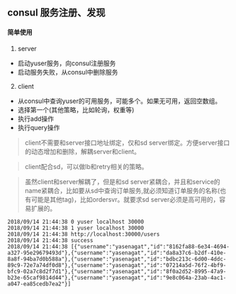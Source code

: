 ## consul 服务注册、发现


#### 简单使用

1. server
* 启动yuser服务，向consul注册服务
* 启动服务失败，从consul中删除服务

2. client
* 从consul中查询yuser的可用服务，可能多个。如果无可用，返回空数组。
* 选择第一个(其他策略，比如轮询，权重等)
* 执行add操作
* 执行query操作

>client不需要和server接口地址绑定，仅和sd server绑定。方便server接口的动态增加和删除，解耦server和client。

>client配合sd，可以做lb和retry相关的策略。

>虽然client和server解耦了，但是和sd server紧耦合，并且和service的name紧耦合，比如要从sd中查询订单服务,就必须知道订单服务的名称(也有可能是其他tag)，比如ordersvr。就要求sd server必须是高可用的，容易扩展的。

```shell
2018/09/14 21:44:38 0 yuser localhost 30000
2018/09/14 21:44:38 1 yuser localhost 30000
2018/09/14 21:44:38 http://localhost:30000/users
2018/09/14 21:44:38 success
2018/09/14 21:44:38 [{"username":"yasenagat","id":"8162fa88-6e34-4694-a327-95e29679493d"},{"username":"yasenagat","id":"da8a37c6-b2df-410e-8a8f-94ba7d0b588a"},{"username":"yasenagat","id":"bdbc213c-6d00-4ddc-89c9-72e7a74df0d8"},{"username":"yasenagat","id":"07214a5d-76f2-4bf9-bfc9-02a7c8d2f7d1"},{"username":"yasenagat","id":"8f0a2d52-8995-47a9-b23e-65caf9814d44"},{"username":"yasenagat","id":"9e8c064a-23ab-4ac1-a047-ea85cedb7ea2"}]

```